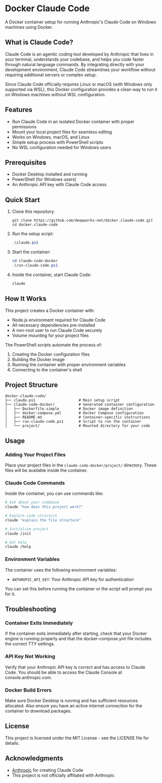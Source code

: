# Docker Claude Code

A Docker container setup for running Anthropic's Claude Code on Windows machines using Docker.

## What is Claude Code?

Claude Code is an agentic coding tool developed by Anthropic that lives in your terminal, understands your codebase, and helps you code faster through natural language commands. By integrating directly with your development environment, Claude Code streamlines your workflow without requiring additional servers or complex setup.

Since Claude Code officially requires Linux or macOS (with Windows only supported via WSL), this Docker configuration provides a clean way to run it on Windows machines without WSL configuration.

## Features

- Run Claude Code in an isolated Docker container with proper permissions
- Mount your local project files for seamless editing
- Works on Windows, macOS, and Linux
- Simple setup process with PowerShell scripts
- No WSL configuration needed for Windows users

## Prerequisites

- Docker Desktop installed and running
- PowerShell (for Windows users)
- An Anthropic API key with Claude Code access

## Quick Start

1. Clone this repository:
   ```
   git clone https://github.com/deepworks-net/docker.claude-code.git
   cd docker.claude-code
   ```

2. Run the setup script:
   ```powershell
   .\claude.ps1
   ```

3. Start the container:
   ```powershell
   cd claude-code-docker
   .\run-claude-code.ps1
   ```

4. Inside the container, start Claude Code:
   ```bash
   claude
   ```

## How It Works

This project creates a Docker container with:
- Node.js environment required for Claude Code
- All necessary dependencies pre-installed
- A non-root user to run Claude Code securely
- Volume mounting for your project files

The PowerShell scripts automate the process of:
1. Creating the Docker configuration files
2. Building the Docker image
3. Running the container with proper environment variables
4. Connecting to the container's shell

## Project Structure

```
docker.claude-code/
├── claude.ps1                    # Main setup script
├── claude-code-docker/           # Generated container configuration
│   ├── Dockerfile.simple         # Docker image definition
│   ├── docker-compose.yml        # Docker Compose configuration
│   ├── README.md                 # Container-specific instructions
│   ├── run-claude-code.ps1       # Script to run the container
│   └── project/                  # Mounted directory for your code
```

## Usage

### Adding Your Project Files

Place your project files in the `claude-code-docker/project/` directory. These files will be available inside the container.

### Claude Code Commands

Inside the container, you can use commands like:

```bash
# Ask about your codebase
claude "how does this project work?"

# Explore code structure
claude "explain the file structure"

# Initialize project
claude /init

# Get help
claude /help
```

### Environment Variables

The container uses the following environment variables:

- `ANTHROPIC_API_KEY`: Your Anthropic API key for authentication

You can set this before running the container or the script will prompt you for it.

## Troubleshooting

### Container Exits Immediately

If the container exits immediately after starting, check that your Docker engine is running properly and that the docker-compose.yml file includes the correct TTY settings.

### API Key Not Working

Verify that your Anthropic API key is correct and has access to Claude Code. You should be able to access the Claude Console at console.anthropic.com.

### Docker Build Errors

Make sure Docker Desktop is running and has sufficient resources allocated. Also ensure you have an active internet connection for the container to download packages.

## License

This project is licensed under the MIT License - see the LICENSE file for details.

## Acknowledgments

- [Anthropic](https://www.anthropic.com/) for creating Claude Code
- This project is not officially affiliated with Anthropic